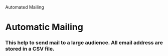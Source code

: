 Automated Mailing
# Automatic Mailing 
### This help to send mail to a large audience. All email address are stored in a CSV file.